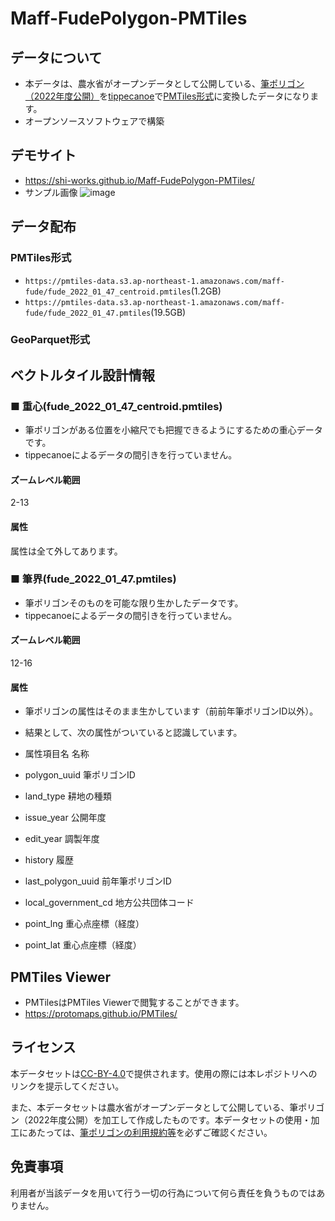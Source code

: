 # Maff-FudePolygon-PMTiles

## データについて
- 本データは、農水省がオープンデータとして公開している、[筆ポリゴン（2022年度公開）](https://www.maff.go.jp/j/tokei/porigon/)を[tippecanoe](https://github.com/felt/tippecanoe)で[PMTiles形式](https://github.com/protomaps/PMTiles)に変換したデータになります。
- オープンソースソフトウェアで構築

## デモサイト
- https://shi-works.github.io/Maff-FudePolygon-PMTiles/
- サンプル画像
![image](https://user-images.githubusercontent.com/71203808/227701862-d0b34585-7b7e-47b6-bbfc-422752494cd7.png)

## データ配布
### PMTiles形式
- `https://pmtiles-data.s3.ap-northeast-1.amazonaws.com/maff-fude/fude_2022_01_47_centroid.pmtiles`(1.2GB)
- `https://pmtiles-data.s3.ap-northeast-1.amazonaws.com/maff-fude/fude_2022_01_47.pmtiles`(19.5GB)
### GeoParquet形式

## ベクトルタイル設計情報
### ■ 重心(fude_2022_01_47_centroid.pmtiles)
- 筆ポリゴンがある位置を小縮尺でも把握できるようにするための重心データです。
- tippecanoeによるデータの間引きを行っていません。

#### ズームレベル範囲
2-13

#### 属性
属性は全て外してあります。

### ■ 筆界(fude_2022_01_47.pmtiles)
- 筆ポリゴンそのものを可能な限り生かしたデータです。
- tippecanoeによるデータの間引きを行っていません。

#### ズームレベル範囲
12-16

#### 属性
- 筆ポリゴンの属性はそのまま生かしています（前前年筆ポリゴンID以外）。
- 結果として、次の属性がついていると認識しています。

- 属性項目名 名称
- polygon_uuid 筆ポリゴンID
- land_type 耕地の種類
- issue_year 公開年度
- edit_year 調製年度
- history 履歴
- last_polygon_uuid 前年筆ポリゴンID
- local_government_cd 地方公共団体コード
- point_lng 重心点座標（経度）
- point_lat 重心点座標（経度）

## PMTiles Viewer
- PMTilesはPMTiles Viewerで閲覧することができます。
- https://protomaps.github.io/PMTiles/

## ライセンス
本データセットは[CC-BY-4.0](https://github.com/shi-works/Maff-FudePolygon-PMTiles/blob/main/LICENSE)で提供されます。使用の際には本レポジトリへのリンクを提示してください。

また、本データセットは農水省がオープンデータとして公開している、筆ポリゴン（2022年度公開）を加工して作成したものです。本データセットの使用・加工にあたっては、[筆ポリゴンの利用規約等](https://www.maff.go.jp/j/tokei/porigon/)を必ずご確認ください。

## 免責事項
利用者が当該データを用いて行う一切の行為について何ら責任を負うものではありません。
